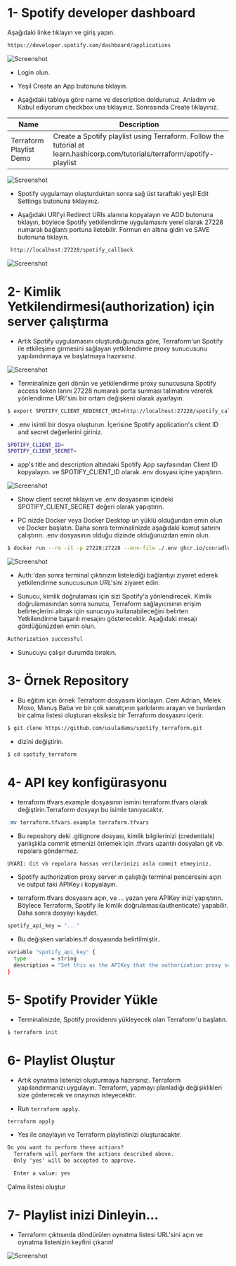 # 1- Spotify developer dashboard 

Aşağıdaki linke tıklayın ve giriş yapın.

```bash
https://developer.spotify.com/dashboard/applications
```
![Screenshot](images/assets.png)

- Login olun.  

- Yeşil Create an App butonuna tıklayın.

- Aşağıdaki tabloya göre name ve description doldurunuz. Anladım ve Kabul ediyorum checkbox una tıklayınız. Sonrasında Create tıklayınız.

Name                       | Description
-------------------------- | -------------
Terraform Playlist Demo    | Create a Spotify playlist using Terraform. Follow the tutorial at learn.hashicorp.com/tutorials/terraform/spotify-playlist
                                                                                                                 
![Screenshot](images/create.png)

- Spotify uygulamayı oluşturduktan sonra sağ üst taraftaki yeşil Edit Settings butonuna tıklayınız.

- Aşağıdaki URI'yi Redirect URIs alanına kopyalayın ve ADD butonuna tıklayın, böylece Spotify yetkilendirme uygulamasını yerel olarak 27228 numaralı bağlantı portuna iletebilir. Formun en altına gidin ve SAVE butonuna tıklayın. 

```bash
 http://localhost:27228/spotify_callback
```

![Screenshot](images/redirect.png)

# 2- Kimlik Yetkilendirmesi(authorization) için server çalıştırma

- Artık Spotify uygulamasını oluşturduğunuza göre, Terraform'un Spotify ile etkileşime girmesini sağlayan yetkilendirme proxy sunucusunu yapılandırmaya ve başlatmaya hazırsınız.

![Screenshot](images/api.png)

- Terminalinize geri dönün ve yetkilendirme proxy sunucusuna Spotify access token larını 27228 numaralı porta sunması talimatını vererek yönlendirme URI'sini bir ortam değişkeni olarak ayarlayın.

```bash
$ export SPOTIFY_CLIENT_REDIRECT_URI=http://localhost:27228/spotify_callback
```

- .env isimli bir dosya oluşturun. İçerisine Spotify application's client ID and secret değerlerini giriniz.

```bash
SPOTIFY_CLIENT_ID=
SPOTIFY_CLIENT_SECRET=
```

- app's title and description altındaki Spotify App sayfasından Client ID kopyalayın. ve SPOTIFY_CLIENT_ID olarak .env dosyası içine yapıştırın.

![Screenshot](images/client_id.png)

- Show client secret tıklayın ve .env dosyasının içindeki SPOTIFY_CLIENT_SECRET değeri olarak yapıştırın.

- PC nizde Docker veya Docker Desktop un yüklü olduğundan emin olun ve Docker başlatın. Daha sonra terminalinizde aşağıdaki komut satırını çalıştırın. .env dosyasının olduğu dizinde olduğunuzdan emin olun. 

```bash
$ docker run --rm -it -p 27228:27228 --env-file ./.env ghcr.io/conradludgate/spotify-auth-proxy
```
![Screenshot](images/auth.png)

- Auth:'dan sonra terminal çıktınızın listelediği bağlantıyı ziyaret ederek yetkilendirme sunucusunun URL'sini ziyaret edin. 

- Sunucu, kimlik doğrulaması için sizi Spotify'a yönlendirecek. Kimlik doğrulamasından sonra sunucu, Terraform sağlayıcısının erişim belirteçlerini almak için sunucuyu kullanabileceğini belirten Yetkilendirme başarılı mesajını gösterecektir. Aşağıdaki mesajı gördüğünüzden emin olun. 

```bash
Authorization successful
```
- Sunucuyu çalışır durumda bırakın.

# 3- Örnek Repository

- Bu eğitim için örnek Terraform dosyasını klonlayın. Cem Adrian, Melek Moso, Manuş Baba ve bir çok sanatçının şarkılarını arayan ve bunlardan bir çalma listesi oluşturan eksiksiz bir Terraform dosyasını içerir.

```bash
$ git clone https://github.com/usuladams/spotify_terraform.git
```

- dizini değiştirin.

```bash
$ cd spotify_terraform
```

# 4- API key konfigürasyonu

- terraform.tfvars.example dosyasının ismini terraform.tfvars olarak değiştirin.Terraform dosyayı bu isimle tanıyacaktır.

```bash
 mv terraform.tfvars.example terraform.tfvars
```

- Bu repository deki .gitignore dosyası, kimlik bilgilerinizi (credentials) yanlışlıkla commit etmenizi önlemek için .tfvars uzantılı dosyaları git vb. repolara göndermez.

```bash
UYARI: Git vb repolara hassas verilerinizi asla commit etmeyiniz.
```

- Spotify authorization proxy server ın çalıştığı terminal penceresini açın ve output taki APIKey i kopyalayın.

- terraform.tfvars dosyasını açın, ve ... yazan yere APIKey inizi yapıştırın. Böylece Terraform, Spotify ile kimlik doğrulaması(authenticate) yapabilir. Daha sonra dosyayı kaydet.


```bash
spotify_api_key = "..."
```

- Bu değişken variables.tf dosyasında belirtilmiştir..

```bash
variable "spotify_api_key" {
  type        = string
  description = "Set this as the APIKey that the authorization proxy server outputs"
}
```

# 5- Spotify Provider Yükle

- Terminalinizde, Spotify providerını yükleyecek olan Terraform'u başlatın.


```bash
$ terraform init
```

# 6- Playlist Oluştur

- Artık oynatma listenizi oluşturmaya hazırsınız. Terraform yapılandırmanızı uygulayın. Terraform, yapmayı planladığı değişiklikleri size gösterecek ve onayınızı isteyecektir.

- Run `terraform apply`. 

```bash
terraform apply
```
- Yes ile onaylayın ve Terraform playlistinizi oluşturacaktır.

```txt
Do you want to perform these actions?
  Terraform will perform the actions described above.
  Only 'yes' will be accepted to approve.

  Enter a value: yes
```

Çalma listesi oluştur


# 7- Playlist inizi Dinleyin...

- Terraform çıktısında döndürülen oynatma listesi URL'sini açın ve oynatma listenizin keyfini çıkarın!

![Screenshot](images/playlist.png)
